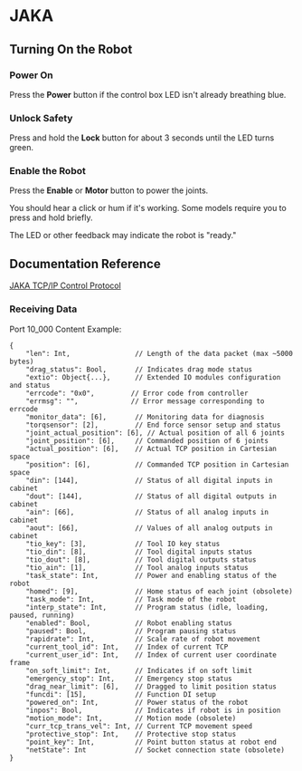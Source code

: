 # JAKA

## Turning On the Robot

### Power On

Press the **Power** button if the control box LED isn't already breathing blue.

### Unlock Safety

Press and hold the **Lock** button for about 3 seconds until the LED turns green.

### Enable the Robot

Press the **Enable** or **Motor** button to power the joints.

You should hear a click or hum if it's working. Some models require you to press and hold briefly.

The LED or other feedback may indicate the robot is "ready."

## Documentation Reference

[JAKA TCP/IP Control Protocol](https://www.jaka.com/docs/en/guide/tcpip.html)

### Receiving Data

Port 10_000 Content Example:

```jsonc
{
    "len": Int,                // Length of the data packet (max ~5000 bytes)
    "drag_status": Bool,       // Indicates drag mode status
    "extio": Object{...},      // Extended IO modules configuration and status
    "errcode": "0x0",         // Error code from controller
    "errmsg": "",             // Error message corresponding to errcode
    "monitor_data": [6],       // Monitoring data for diagnosis
    "torqsensor": [2],         // End force sensor setup and status
    "joint_actual_position": [6], // Actual position of all 6 joints
    "joint_position": [6],     // Commanded position of 6 joints
    "actual_position": [6],    // Actual TCP position in Cartesian space
    "position": [6],           // Commanded TCP position in Cartesian space
    "din": [144],              // Status of all digital inputs in cabinet
    "dout": [144],             // Status of all digital outputs in cabinet
    "ain": [66],               // Status of all analog inputs in cabinet
    "aout": [66],              // Values of all analog outputs in cabinet
    "tio_key": [3],            // Tool IO key status
    "tio_din": [8],            // Tool digital inputs status
    "tio_dout": [8],           // Tool digital outputs status
    "tio_ain": [1],            // Tool analog inputs status
    "task_state": Int,         // Power and enabling status of the robot
    "homed": [9],              // Home status of each joint (obsolete)
    "task_mode": Int,          // Task mode of the robot
    "interp_state": Int,       // Program status (idle, loading, paused, running)
    "enabled": Bool,           // Robot enabling status
    "paused": Bool,            // Program pausing status
    "rapidrate": Int,          // Scale rate of robot movement
    "current_tool_id": Int,    // Index of current TCP
    "current_user_id": Int,    // Index of current user coordinate frame
    "on_soft_limit": Int,      // Indicates if on soft limit
    "emergency_stop": Int,     // Emergency stop status
    "drag_near_limit": [6],    // Dragged to limit position status
    "funcdi": [15],            // Function DI setup
    "powered_on": Int,         // Power status of the robot
    "inpos": Bool,             // Indicates if robot is in position
    "motion_mode": Int,        // Motion mode (obsolete)
    "curr_tcp_trans_vel": Int, // Current TCP movement speed
    "protective_stop": Int,    // Protective stop status
    "point_key": Int,          // Point button status at robot end
    "netState": Int            // Socket connection state (obsolete)
}
```
